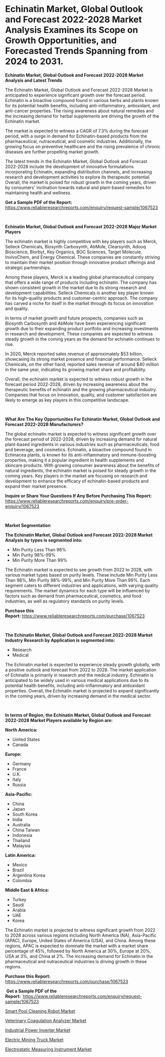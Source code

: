 <p><h1>Echinatin Market, Global Outlook and Forecast 2022-2028 Market Analysis Examines its Scope on Growth Opportunities, and Forecasted Trends Spanning from 2024 to 2031.</h1></p><p><strong>Echinatin Market, Global Outlook and Forecast 2022-2028 Market Analysis and Latest Trends</strong></p>
<p><p>The Echinatin Market, Global Outlook and Forecast 2022-2028 Market is anticipated to experience significant growth over the forecast period. Echinatin is a bioactive compound found in various herbs and plants known for its potential health benefits, including anti-inflammatory, antioxidant, and anti-cancer properties. The rising awareness about natural remedies and the increasing demand for herbal supplements are driving the growth of the Echinatin market.</p><p>The market is expected to witness a CAGR of 7.3% during the forecast period, with a surge in demand for Echinatin-based products from the pharmaceutical, nutraceutical, and cosmetic industries. Additionally, the growing focus on preventive healthcare and the rising prevalence of chronic diseases are further propelling market growth.</p><p>The latest trends in the Echinatin Market, Global Outlook and Forecast 2022-2028 include the development of innovative formulations incorporating Echinatin, expanding distribution channels, and increasing research and development activities to explore its therapeutic potential. Overall, the market is poised for robust growth in the coming years, driven by consumers' inclination towards natural and plant-based remedies for maintaining health and wellness.</p></p>
<p><strong>Get a Sample PDF of the Report:&nbsp;</strong> <a href="https://www.reliableresearchreports.com/enquiry/request-sample/1067523">https://www.reliableresearchreports.com/enquiry/request-sample/1067523</a></p>
<p>&nbsp;</p>
<p><strong>Echinatin Market, Global Outlook and Forecast 2022-2028 Major Market Players</strong></p>
<p><p>The echinatin market is highly competitive with key players such as Merck, Selleck Chemicals, Biosynth Carbosynth, AbMole, Clearsynth, Adooq Bioscience, Biorbyt, Key Organics, BOC Sciences, Target Molecule, InvivoChem, and Energy Chemical. These companies are constantly striving to maintain their market position through innovative product offerings and strategic partnerships.</p><p>Among these players, Merck is a leading global pharmaceutical company that offers a wide range of products including echinatin. The company has shown consistent growth in the market due to its strong research and development capabilities. Selleck Chemicals is another key player known for its high-quality products and customer-centric approach. The company has carved a niche for itself in the market through its focus on innovation and quality.</p><p>In terms of market growth and future prospects, companies such as Biosynth Carbosynth and AbMole have been experiencing significant growth due to their expanding product portfolio and increasing investments in research and development. These companies are expected to witness steady growth in the coming years as the demand for echinatin continues to rise.</p><p>In 2020, Merck reported sales revenue of approximately $53 billion, showcasing its strong market presence and financial performance. Selleck Chemicals, on the other hand, reported sales revenue of around $40 million in the same year, indicating its growing market share and profitability.</p><p>Overall, the echinatin market is expected to witness robust growth in the forecast period 2022-2028, driven by increasing awareness about the therapeutic benefits of echinatin and the growing pharmaceutical industry. Companies that focus on innovation, quality, and customer satisfaction are likely to emerge as key players in this competitive landscape.</p></p>
<p>&nbsp;</p>
<p><strong>What Are The Key Opportunities For Echinatin Market, Global Outlook and Forecast 2022-2028 Manufacturers?</strong></p>
<p><p>The global echinatin market is expected to witness significant growth over the forecast period of 2022-2028, driven by increasing demand for natural plant-based ingredients in various industries such as pharmaceuticals, food and beverage, and cosmetics. Echinatin, a bioactive compound found in Echinacea plants, is known for its anti-inflammatory and immune-boosting properties, making it a popular ingredient in health supplements and skincare products. With growing consumer awareness about the benefits of natural ingredients, the echinatin market is poised for steady growth in the coming years. Key players in the market are focusing on research and development to enhance the efficacy of echinatin-based products and expand their market presence.</p></p>
<p><strong>Inquire or Share Your Questions If Any Before Purchasing This Report:</strong> <a href="https://www.reliableresearchreports.com/enquiry/pre-order-enquiry/1067523">https://www.reliableresearchreports.com/enquiry/pre-order-enquiry/1067523</a></p>
<p>&nbsp;</p>
<p><strong>Market Segmentation</strong></p>
<p><strong>The Echinatin Market, Global Outlook and Forecast 2022-2028 Market Analysis by types is segmented into:</strong></p>
<p><ul><li>Min Purity Less Than 98%</li><li>Min Purity 98%-99%</li><li>Min Purity More Than 99%</li></ul></p>
<p><p>The Echinatin market is expected to see growth from 2022 to 2028, with various market types based on purity levels. These include Min Purity Less Than 98%, Min Purity 98%-99%, and Min Purity More Than 99%. Each segment caters to different industries and applications, with varying quality requirements. The market dynamics for each type will be influenced by factors such as demand from pharmaceutical, cosmetics, and food industries, as well as regulatory standards on purity levels.</p></p>
<p><strong>Purchase this Report:&nbsp;</strong><a href="https://www.reliableresearchreports.com/purchase/1067523">https://www.reliableresearchreports.com/purchase/1067523</a></p>
<p>&nbsp;</p>
<p><strong>The Echinatin Market, Global Outlook and Forecast 2022-2028 Market Industry Research by Application is segmented into:</strong></p>
<p><ul><li>Research</li><li>Medical</li></ul></p>
<p><p>The Echinatin market is expected to experience steady growth globally, with a positive outlook and forecast from 2022 to 2028. The market application of Echinatin is primarily in research and the medical industry. Echinatin is anticipated to be widely used in various medical applications due to its potential health benefits, including anti-inflammatory and antioxidant properties. Overall, the Echinatin market is projected to expand significantly in the coming years, driven by increasing demand in the medical sector.</p></p>
<p>&nbsp;</p>
<p><strong>In terms of Region, the Echinatin Market, Global Outlook and Forecast 2022-2028 Market Players available by Region are:</strong></p>
<p>
    <p> <strong> North America: </strong>
        <ul>
            <li>United States</li>
            <li>Canada</li>
        </ul>
        </p> 
    <p> <strong> Europe: </strong>
        <ul>
            <li>Germany</li>
            <li>France</li>
            <li>U.K.</li>
            <li>Italy</li>
            <li>Russia</li>
        </ul>
        </p> 
    <p> <strong> Asia-Pacific: </strong>
        <ul>
            <li>China</li>
            <li>Japan</li>
            <li>South Korea</li>
            <li>India</li>
            <li>Australia</li>
            <li>China Taiwan</li>
            <li>Indonesia</li>
            <li>Thailand</li>
            <li>Malaysia</li>
        </ul>
        </p> 
    <p> <strong> Latin America: </strong>
        <ul>
            <li>Mexico</li>
            <li>Brazil</li>
            <li>Argentina Korea</li>
            <li>Colombia</li>
        </ul>
        </p> 
    <p> <strong> Middle East & Africa: </strong>
        <ul>
            <li>Turkey</li>
            <li>Saudi</li>
            <li>Arabia</li>
            <li>UAE</li>
            <li>Korea</li>
        </ul>
    </p>
    </p>
<p><p>The Echinatin market is projected to witness significant growth from 2022 to 2028 across various regions including North America (NA), Asia-Pacific (APAC), Europe, United States of America (USA), and China. Among these regions, APAC is expected to dominate the market with a market share percentage of 45%, followed by North America at 30%, Europe at 20%, USA at 3%, and China at 2%. The increasing demand for Echinatin in the pharmaceutical and nutraceutical industries is driving growth in these regions.</p></p>
<p><strong>Purchase this Report: </strong><a href="https://www.reliableresearchreports.com/purchase/1067523">https://www.reliableresearchreports.com/purchase/1067523</a></p>
<p>&nbsp;<strong>Get a Sample PDF of the Report:&nbsp;&nbsp;</strong><a href="https://www.reliableresearchreports.com/enquiry/request-sample/1067523">https://www.reliableresearchreports.com/enquiry/request-sample/1067523</a></p>
<p><strong></strong></p>
<p><p><a href="https://medium.com/@carolekunde/smart-pool-cleaning-robot-market-insight-market-trends-growth-forecasted-from-2024-to-2031-ab57a7710b77">Smart Pool Cleaning Robot Market</a></p><p><a href="https://medium.com/@carolekunde/veterinary-coagulation-analyzer-market-comprehensive-assessment-by-type-application-and-c7483b0f2f80">Veterinary Coagulation Analyzer Market</a></p><p><a href="https://medium.com/@carolekunde/industrial-power-inverter-market-analysis-and-sze-forecasted-for-period-from-2024-to-2031-067f4198f5c4">Industrial Power Inverter Market</a></p><p><a href="https://medium.com/@carolekunde/electric-mining-truck-market-trends-forecast-and-competitive-analysis-to-2031-b6aa74b3dc62">Electric Mining Truck Market</a></p><p><a href="https://medium.com/@carolekunde/electrostatic-measuring-instrument-market-research-report-its-history-and-forecast-2024-to-2031-2082683c35f7">Electrostatic Measuring Instrument Market</a></p></p>